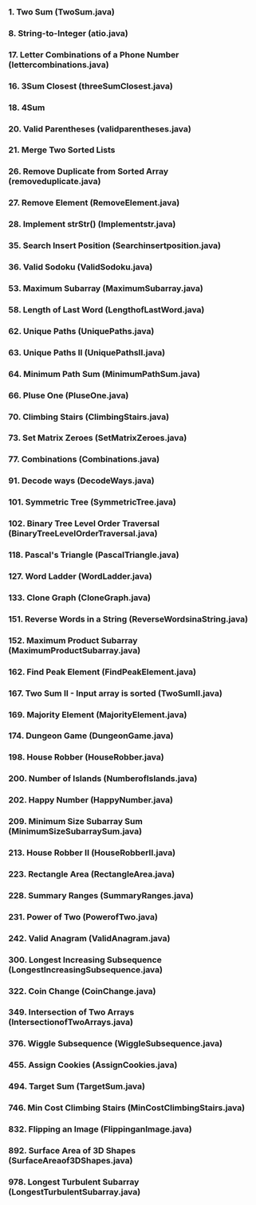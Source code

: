 ### 1. Two Sum (TwoSum.java)

### 8. String-to-Integer (atio.java)

### 17. Letter Combinations of a Phone Number (lettercombinations.java)

### 16. 3Sum Closest (threeSumClosest.java)

### 18. 4Sum
 
### 20. Valid Parentheses (validparentheses.java)

### 21. Merge Two Sorted Lists

### 26. Remove Duplicate from Sorted Array (removeduplicate.java)

### 27. Remove Element (RemoveElement.java)
      
### 28. Implement strStr() (Implementstr.java)

### 35. Search Insert Position (Searchinsertposition.java)

### 36. Valid Sodoku (ValidSodoku.java)

### 53. Maximum Subarray (MaximumSubarray.java)

### 58. Length of Last Word (LengthofLastWord.java)

### 62. Unique Paths (UniquePaths.java)

### 63. Unique Paths II (UniquePathsII.java)

### 64. Minimum Path Sum (MinimumPathSum.java)

### 66. Pluse One (PluseOne.java)

### 70. Climbing Stairs (ClimbingStairs.java)

### 73. Set Matrix Zeroes (SetMatrixZeroes.java)

### 77. Combinations (Combinations.java)

### 91. Decode ways (DecodeWays.java)

### 101. Symmetric Tree (SymmetricTree.java)

### 102. Binary Tree Level Order Traversal (BinaryTreeLevelOrderTraversal.java)

### 118. Pascal's Triangle (PascalTriangle.java)

### 127. Word Ladder (WordLadder.java)

### 133. Clone Graph (CloneGraph.java)

### 151. Reverse Words in a String (ReverseWordsinaString.java)

### 152. Maximum Product Subarray (MaximumProductSubarray.java)

### 162. Find Peak Element (FindPeakElement.java)

### 167. Two Sum II - Input array is sorted (TwoSumII.java)

### 169. Majority Element (MajorityElement.java)

### 174. Dungeon Game (DungeonGame.java)

### 198. House Robber (HouseRobber.java)

### 200. Number of Islands (NumberofIslands.java)

### 202. Happy Number (HappyNumber.java)

### 209. Minimum Size Subarray Sum (MinimumSizeSubarraySum.java)

### 213. House Robber II (HouseRobberII.java)

### 223. Rectangle Area (RectangleArea.java)

### 228. Summary Ranges (SummaryRanges.java)

### 231. Power of Two (PowerofTwo.java)

### 242. Valid Anagram (ValidAnagram.java)

### 300. Longest Increasing Subsequence (LongestIncreasingSubsequence.java)

### 322. Coin Change (CoinChange.java)

### 349. Intersection of Two Arrays (IntersectionofTwoArrays.java)

### 376. Wiggle Subsequence (WiggleSubsequence.java)

### 455. Assign Cookies (AssignCookies.java)

### 494. Target Sum (TargetSum.java)

### 746. Min Cost Climbing Stairs (MinCostClimbingStairs.java)

### 832. Flipping an Image (FlippinganImage.java)

### 892. Surface Area of 3D Shapes (SurfaceAreaof3DShapes.java)

### 978. Longest Turbulent Subarray (LongestTurbulentSubarray.java)
